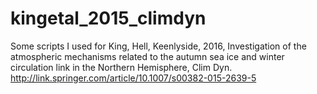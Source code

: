 # kingetal_2015_climdyn

Some scripts I used for King, Hell, Keenlyside, 2016, Investigation of the atmospheric mechanisms related to the autumn sea ice and winter circulation link in the Northern Hemisphere, Clim Dyn. http://link.springer.com/article/10.1007/s00382-015-2639-5 

